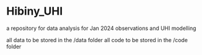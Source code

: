 # Hibiny_UHI

a repository for data analysis for Jan 2024 observations and UHI modelling

all data to be stored in the /data folder 
all code to be stored in the /code folder
